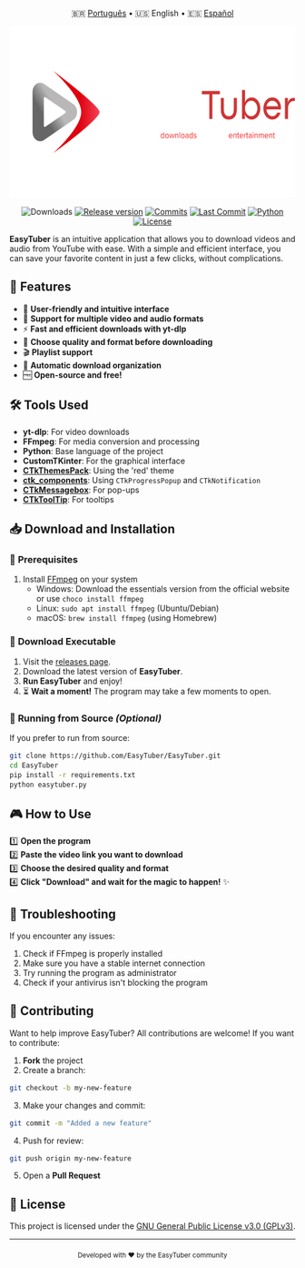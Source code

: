 <div align="center">
    
🇧🇷 [Português](README.md) • 🇺🇸 English • 🇪🇸 [Español](README_es.md)

<img src="resources/images/BigBanner_EasyTuber.png" height="300">

![Downloads](https://img.shields.io/github/downloads/EasyTuber/EasyTuber/total?style=for-the-badge&color=D03434)
[![Release version](https://img.shields.io/github/v/release/EasyTuber/EasyTuber?color=D03434&label=Release&style=for-the-badge)](https://github.com/EasyTuber/EasyTuber/releases/latest "Installation")
[![Commits](https://img.shields.io/github/commit-activity/m/EasyTuber/EasyTuber?color=D03434&label=commits&style=for-the-badge)](https://github.com/EasyTuber/EasyTuber/commits "Commit History")
[![Last Commit](https://img.shields.io/github/last-commit/EasyTuber/EasyTuber/main?color=D03434&label=Last%20Commit&style=for-the-badge&display_timestamp=committer)](https://github.com/EasyTuber/EasyTuber/pulse/monthly "Last activity")
[![Python](https://img.shields.io/badge/Python-3.8%2B-D03434?style=for-the-badge)](https://www.python.org/downloads/)
[![License](https://img.shields.io/badge/license-GPLv3-D03434?style=for-the-badge)](LICENSE)

</div>

**EasyTuber** is an intuitive application that allows you to download videos and audio from YouTube with ease. With a simple and efficient interface, you can save your favorite content in just a few clicks, without complications.

## 🚀 Features  
- 🎨 **User-friendly and intuitive interface**  
- 🎵 **Support for multiple video and audio formats**  
- ⚡ **Fast and efficient downloads with yt-dlp**  
- 🎯 **Choose quality and format before downloading**  
- 🎬 **Playlist support**
- 📁 **Automatic download organization**
- 🆓 **Open-source and free!**

## 🛠️ Tools Used
- **yt-dlp**: For video downloads
- **FFmpeg**: For media conversion and processing
- **Python**: Base language of the project
- **CustomTKinter**: For the graphical interface
- [**CTkThemesPack**](https://github.com/a13xe/CTkThemesPack): Using the 'red' theme
- [**ctk_components**](https://github.com/rudymohammadbali/ctk_components): Using `CTkProgressPopup` and `CTkNotification`
- [**CTkMessagebox**](https://github.com/Akascape/CTkMessagebox): For pop-ups
- [**CTkToolTip**](https://github.com/Akascape/CTkToolTip): For tooltips

## 📥 Download and Installation  
### 🔹 **Prerequisites**
1. Install [FFmpeg](https://ffmpeg.org/download.html) on your system
   - Windows: Download the essentials version from the official website or use `choco install ffmpeg`
   - Linux: `sudo apt install ffmpeg` (Ubuntu/Debian)
   - macOS: `brew install ffmpeg` (using Homebrew)

### 🔹 **Download Executable**  
1. Visit the [releases page](https://github.com/EasyTuber/EasyTuber/releases).  
2. Download the latest version of **EasyTuber**.   
3. **Run EasyTuber** and enjoy!
4. ⏳ **Wait a moment!** The program may take a few moments to open.

### 🔹 **Running from Source** _(Optional)_  
If you prefer to run from source:  
```bash
git clone https://github.com/EasyTuber/EasyTuber.git
cd EasyTuber
pip install -r requirements.txt
python easytuber.py
```

## 🎮 How to Use  
1️⃣ **Open the program**  
2️⃣ **Paste the video link you want to download**  
3️⃣ **Choose the desired quality and format**  
4️⃣ **Click "Download" and wait for the magic to happen!** ✨  

## 🐛 Troubleshooting
If you encounter any issues:
1. Check if FFmpeg is properly installed
2. Make sure you have a stable internet connection
3. Try running the program as administrator
4. Check if your antivirus isn't blocking the program

## 🤝 Contributing
Want to help improve EasyTuber? All contributions are welcome!
If you want to contribute:
1. **Fork** the project
2. Create a branch:
```bash
git checkout -b my-new-feature
```
3. Make your changes and commit:
```bash
git commit -m "Added a new feature"
```
4. Push for review:
```bash
git push origin my-new-feature
```
5. Open a **Pull Request**

## 📜 License  
This project is licensed under the [GNU General Public License v3.0 (GPLv3)](LICENSE).

---
<div align="center">
    <sub>Developed with ❤️ by the EasyTuber community</sub>
</div>